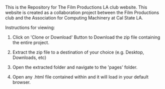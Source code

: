This is the Repository for The Film Productions LA club website.
This website is created as a collaboration project between the Film Productions club and the Association for Computing Machinery at Cal State LA.

Instructions for viewing:

1) Click on 'Clone or Download' Button to Download the zip file containing the entire project.

2) Extract the zip file to a destination of your choice (e.g. Desktop, Downloads, etc)

3) Open the extracted folder and navigate to the 'pages' folder.

4) Open any .html file contained within and it will load in your default browser.
